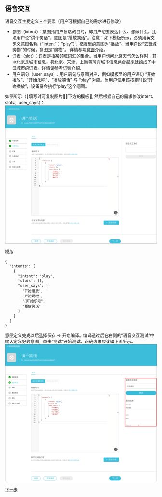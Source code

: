 ## 语音交互

语音交互主要定义三个要素（用户可根据自己的需求进行修改）
- 意图（intent）：意图指用户说话的目的，即用户想要表达什么、想做什么。比如用户说“讲个笑话”，意图是“播放笑话”。注意：如下模板所示，必须用英文定义意图名称（“intent”：“play”），模版里的意图为“播放”。当用户说“去商城购物”的时候，意图是“购物”。  详情参考[意图](../important-concept/intend.md)介绍。
- 词表（slot）：词表是指某领域词汇的集合。当用户询问北京天气怎么样时，其中北京是城市信息，将北京、天津、上海等所有城市信息集合起来就组成了中国城市的词表。详情请参考[词表](../important-concept/word-list.md)介绍.
- 用户语句（user_says）：用户语句与意图对应，例如模板里的用户语句 “开始播放”、“开始乐吧”、“播放笑话” 与 “play” 对应。当用户使用该技能时说“开始播放”，设备将会执行“play”这个意图。

如图所示（填写时可复制图片下方的模板, 然后根据自己的需求修改intent、slots、user_says）：
![](images/02-语音交互.jpg)

模版
```
{
  "intents": [
    {
      "intent": "play",
      "slots": [],
      "user_says": [
        "开始播放",
        "开始说吧",
        "开始乐吧",
        "播放笑话"
      ]
    }
  ]
}
```
意图定义完成以后选择保存 -> 开始编译。编译通过后在右侧的“语音交互测试”中输入定义好的意图，单击“测试”开始测试，正确结果应该如下图所示。
![](images/02-语言交互with测试.jpg)


[下一步](configuration.md)


